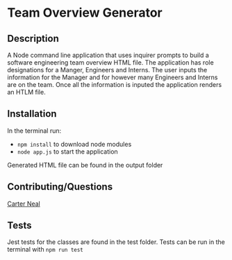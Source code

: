 # Team Overview Generator

## Description
A Node command line application that uses inquirer prompts to build a software engineering team overview HTML file. The application has role designations for a Manger, Engineers and Interns. The user inputs the information for the Manager and for however many Engineers and Interns are on the team. Once all the information is inputed the application renders an HTLM file.

## Installation

In the terminal run:
- `npm install` to download node modules
- `node app.js` to start the application

Generated HTML file can be found in the output folder

## Contributing/Questions

[Carter Neal](http://github.com/nealwc)

## Tests

Jest tests for the classes are found in the test folder. Tests can be run in the terminal with `npm run test`

